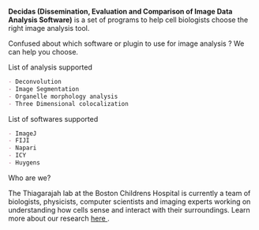 **Decidas (Dissemination, Evaluation and Comparison of Image Data Analysis Software)** is a set of programs to help cell biologists choose the right image analysis tool.


Confused about which software or plugin to use for image analysis ?  We can help you choose. 


List of analysis supported

```markdown
- Deconvolution
- Image Segmentation
- Organelle morphology analysis
- Three Dimensional colocalization
```


List of softwares supported
```markdown
- ImageJ
- FIJI
- Napari
- ICY
- Huygens
```


 Who are we?

The Thiagarajah lab at the Boston Childrens Hospital is currently a team of biologists, physicists, computer scientists and imaging experts working on understanding how cells sense and interact with their surroundings. Learn more about our research <a href="http://thiagarajahlab.com/"> here </a>.
